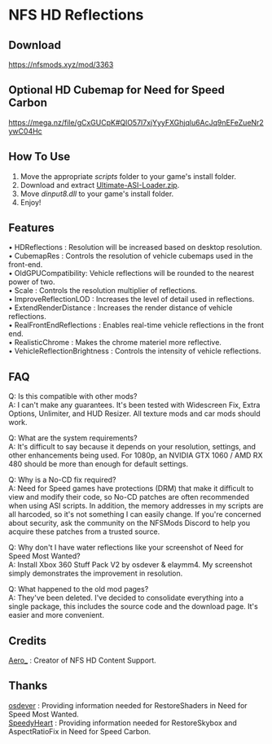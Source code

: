 # NFS HD Reflections  

## Download  
https://nfsmods.xyz/mod/3363  

## Optional HD Cubemap for Need for Speed Carbon  
https://mega.nz/file/gCxGUCpK#QlO57l7xjYyyFXGhjqlu6AcJq9nEFeZueNr2ywC04Hc  

## How To Use  
1. Move the appropriate *scripts* folder to your game's install folder.  
2. Download and extract [Ultimate-ASI-Loader.zip](https://github.com/ThirteenAG/Ultimate-ASI-Loader/releases).  
3. Move *dinput8.dll* to your game's install folder.  
4. Enjoy!  

## Features
• HDReflections : Resolution will be increased based on desktop resolution.  
• CubemapRes : Controls the resolution of vehicle cubemaps used in the front-end.  
• OldGPUCompatibility: Vehicle reflections will be rounded to the nearest power of two.  
• Scale : Controls the resolution multiplier of reflections.  
• ImproveReflectionLOD : Increases the level of detail used in reflections.  
• ExtendRenderDistance : Increases the render distance of vehicle reflections.  
• RealFrontEndReflections : Enables real-time vehicle reflections in the front end.  
• RealisticChrome : Makes the chrome materiel more reflective.  
• VehicleReflectionBrightness : Controls the intensity of vehicle reflections.  

## FAQ  
Q: Is this compatible with other mods?   
A: I can't make any guarantees. It's been tested with Widescreen Fix, Extra Options, Unlimiter, and HUD Resizer. All texture mods and car mods should work.  

Q: What are the system requirements?  
A: It's difficult to say because it depends on your resolution, settings, and other enhancements being used. For 1080p, an NVIDIA GTX 1060 / AMD RX 480 should be more than enough for default settings.  

Q: Why is a No-CD fix required?  
A: Need for Speed games have protections (DRM) that make it difficult to view and modify their code, so No-CD patches are often recommended when using ASI scripts. In addition, the memory addresses in my scripts are all harcoded, so it's not something I can easily change. If you're concerned about security, ask the community on the NFSMods Discord to help you acquire these patches from a trusted source.   

Q: Why don't I have water reflections like your screenshot of Need for Speed Most Wanted?  
A: Install Xbox 360 Stuff Pack V2 by osdever & elaymm4. My screenshot simply demonstrates the improvement in resolution.  

Q: What happened to the old mod pages?  
A: They've been deleted. I've decided to consolidate everything into a single package, this includes the source code and the download page. It's easier and more convenient.  

 ## Credits
[Aero_](https://github.com/AeroWidescreen) : Creator of NFS HD Content Support.  

 ## Thanks
[osdever](https://nfsmods.xyz/usermods/16) : Providing information needed for RestoreShaders in Need for Speed Most Wanted.  
[SpeedyHeart](https://nfsmods.xyz/usermods/3) : Providing information needed for RestoreSkybox and AspectRatioFix in Need for Speed Carbon.  
